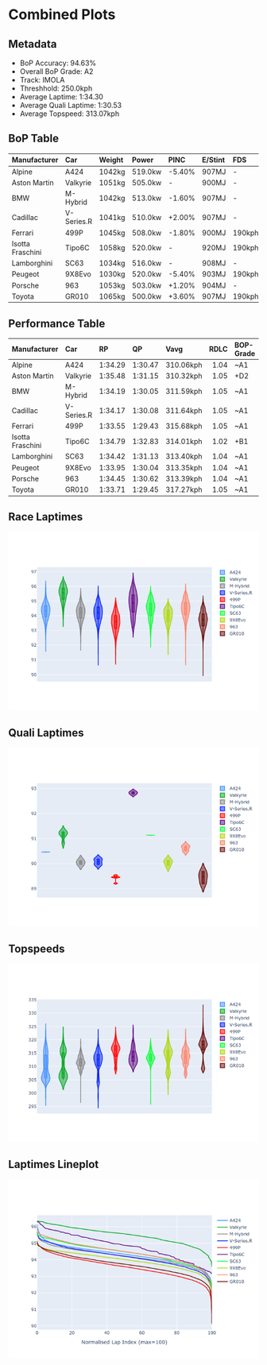 # Combined Plots

## Metadata

- BoP Accuracy: 94.63%
- Overall BoP Grade: A2
- Track: IMOLA
- Threshhold: 250.0kph
- Average Laptime: 1:34.30
- Average Quali Laptime: 1:30.53
- Average Topspeed: 313.07kph

## BoP Table
| Manufacturer     | Car        | Weight   | Power   | PINC   | E/Stint   | FDS    | RDP    | QDP    | TDP    |
|:-----------------|:-----------|:---------|:--------|:-------|:----------|:-------|:-------|:-------|:-------|
| Alpine           | A424       | 1042kg   | 519.0kw | -5.40% | 907MJ     | -      | 51.64% | 59.31% | 26.80% |
| Aston Martin     | Valkyrie   | 1051kg   | 505.0kw | -      | 900MJ     | -      | 53.50% | 53.33% | 21.51% |
| BMW              | M-Hybrid   | 1042kg   | 513.0kw | -1.60% | 907MJ     | -      | 52.89% | 56.22% | 33.41% |
| Cadillac         | V-Series.R | 1041kg   | 510.0kw | +2.00% | 907MJ     | -      | 48.63% | 60.80% | 19.01% |
| Ferrari          | 499P       | 1045kg   | 508.0kw | -1.80% | 900MJ     | 190kph | 51.38% | 44.98% | 9.83%  |
| Isotta Fraschini | Tipo6C     | 1058kg   | 520.0kw | -      | 920MJ     | 190kph | 43.95% | 47.22% | 31.53% |
| Lamborghini      | SC63       | 1034kg   | 516.0kw | -      | 908MJ     | -      | 48.33% | 60.95% | 28.65% |
| Peugeot          | 9X8Evo     | 1030kg   | 520.0kw | -5.40% | 903MJ     | 190kph | 48.87% | 52.78% | 15.41% |
| Porsche          | 963        | 1053kg   | 503.0kw | +1.20% | 904MJ     | -      | 50.70% | 44.30% | 29.51% |
| Toyota           | GR010      | 1065kg   | 500.0kw | +3.60% | 907MJ     | 190kph | 51.09% | 52.71% | 11.46% |

## Performance Table
| Manufacturer     | Car        | RP      | QP      | Vavg      |   RDLC | BOP-Grade   | Match   |
|:-----------------|:-----------|:--------|:--------|:----------|-------:|:------------|:--------|
| Alpine           | A424       | 1:34.29 | 1:30.47 | 310.06kph |   1.04 | ~A1         | 98.93%  |
| Aston Martin     | Valkyrie   | 1:35.48 | 1:31.15 | 310.32kph |   1.05 | +D2         | 62.32%  |
| BMW              | M-Hybrid   | 1:34.19 | 1:30.05 | 311.59kph |   1.05 | ~A1         | 100.00% |
| Cadillac         | V-Series.R | 1:34.17 | 1:30.08 | 311.64kph |   1.05 | ~A1         | 99.79%  |
| Ferrari          | 499P       | 1:33.55 | 1:29.43 | 315.68kph |   1.05 | ~A1         | 99.42%  |
| Isotta Fraschini | Tipo6C     | 1:34.79 | 1:32.83 | 314.01kph |   1.02 | +B1         | 86.57%  |
| Lamborghini      | SC63       | 1:34.42 | 1:31.13 | 313.40kph |   1.04 | ~A1         | 100.00% |
| Peugeot          | 9X8Evo     | 1:33.95 | 1:30.04 | 313.35kph |   1.04 | ~A1         | 99.93%  |
| Porsche          | 963        | 1:34.45 | 1:30.62 | 313.39kph |   1.04 | ~A1         | 99.70%  |
| Toyota           | GR010      | 1:33.71 | 1:29.45 | 317.27kph |   1.05 | ~A1         | 99.62%  |

## Race Laptimes
![Race Laptimes](images/race_violin.png)

## Quali Laptimes
![Quali Laptimes](images/quali_violin.png)

## Topspeeds
![Topspeeds](images/topspeed_violin.png)

## Laptimes Lineplot
![Laptimes Lineplot](images/laptime_line.png)

